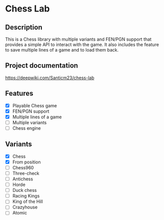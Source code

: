 # Chess Lab

## Description
This is a Chess library with multiple variants and FEN/PGN support that provides a simple API to interact with the game.
It also includes the feature to save multiple lines of a game and to load them back.

## Project documentation
https://deepwiki.com/Santicm23/chess-lab

## Features
- [x] Playable Chess game
- [x] FEN/PGN support
- [x] Multiple lines of a game
- [ ] Multiple variants
- [ ] Chess engine

## Variants
- [x] Chess
- [x] From position
- [ ] Chess960
- [ ] Three-check
- [ ] Antichess
- [ ] Horde
- [ ] Duck chess
- [ ] Racing Kings
- [ ] King of the Hill
- [ ] Crazyhouse
- [ ] Atomic
